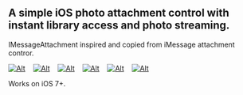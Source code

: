 
## A simple iOS photo attachment control with instant library access and photo streaming.

IMessageAttachment inspired and copied from iMessage attachment contror.

[![Alt][screenshot1_thumb]][screenshot1]    [![Alt][screenshot2_thumb]][screenshot2]    [![Alt][screenshot3_thumb]][screenshot3]    [![Alt][screenshot4_thumb]][screenshot4]    [![Alt][screenshot5_thumb]][screenshot5]    [![Alt][screenshot6_thumb]][screenshot6]

[screenshot1_thumb]: https://raw.githubusercontent.com/nekromarko/IMessageAttachment/master/Screenshots/examplet.PNG
[screenshot1]: https://raw.githubusercontent.com/nekromarko/IMessageAttachment/master/Screenshots/example.PNG
[screenshot2_thumb]: https://raw.githubusercontent.com/nekromarko/IMessageAttachment/master/Screenshots/example1t.PNG
[screenshot2]: https://raw.githubusercontent.com/nekromarko/IMessageAttachment/master/Screenshots/example1.PNG
[screenshot3_thumb]: https://raw.githubusercontent.com/nekromarko/IMessageAttachment/master/Screenshots/iMessaget.PNG
[screenshot3]: https://raw.githubusercontent.com/nekromarko/IMessageAttachment/master/Screenshots/iMessage.PNG
[screenshot4_thumb]: https://raw.githubusercontent.com/nekromarko/IMessageAttachment/master/Screenshots/iMessage1t.PNG
[screenshot4]: https://raw.githubusercontent.com/nekromarko/IMessageAttachment/master/Screenshots/iMessage1.PNG
[screenshot5_thumb]: https://raw.githubusercontent.com/nekromarko/IMessageAttachment/master/Screenshots/impt.PNG
[screenshot5]: https://raw.githubusercontent.com/nekromarko/IMessageAttachment/master/Screenshots/imp.PNG
[screenshot6_thumb]: https://raw.githubusercontent.com/nekromarko/IMessageAttachment/master/Screenshots/imp1t.PNG
[screenshot6]: https://raw.githubusercontent.com/nekromarko/IMessageAttachment/master/Screenshots/imp1.PNG

Works on iOS 7+.
